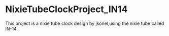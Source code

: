 # NixieTubeClockProject_IN14
This project is a nixie tube clock design by jkonel,using the nixie tube called IN-14.
